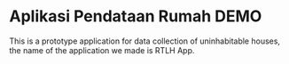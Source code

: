 # Aplikasi Pendataan Rumah DEMO
This is a prototype application for data collection of uninhabitable houses, the name of the application we made is RTLH App.
